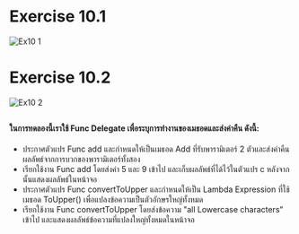 # Exercise 10.1
![Ex10 1](https://github.com/65030179179Pattarapon/03376836-OOP-2566-Lab-15/assets/144198506/536b7b8f-ef1b-40f3-b353-5d38b267af7d)

# Exercise 10.2
![Ex10 2](https://github.com/65030179179Pattarapon/03376836-OOP-2566-Lab-15/assets/144198506/0ebd391a-b981-4f74-b502-87891b4ef880)
##
#### ในการทดลองนี้เราใช้ Func Delegate เพื่อระบุการทำงานของเมธอดและส่งค่าคืน ดังนี้:

- ประกาศตัวแปร Func add และกำหนดให้เป็นเมธอด Add ที่รับพารามิเตอร์ 2 ตัวและส่งค่าคืนผลลัพธ์จากการบวกของพารามิเตอร์ทั้งสอง
- เรียกใช้งาน Func add โดยส่งค่า 5 และ 9 เข้าไป และเก็บผลลัพธ์ที่ได้ไว้ในตัวแปร c หลังจากนั้นแสดงผลลัพธ์ในหน้าจอ
- ประกาศตัวแปร Func convertToUpper และกำหนดให้เป็น Lambda Expression ที่ใช้เมธอด ToUpper() เพื่อแปลงข้อความเป็นตัวอักษรใหญ่ทั้งหมด
- เรียกใช้งาน Func convertToUpper โดยส่งข้อความ "all Lowercase characters" เข้าไป และแสดงผลลัพธ์ข้อความที่แปลงใหญ่ทั้งหมดในหน้าจอ
